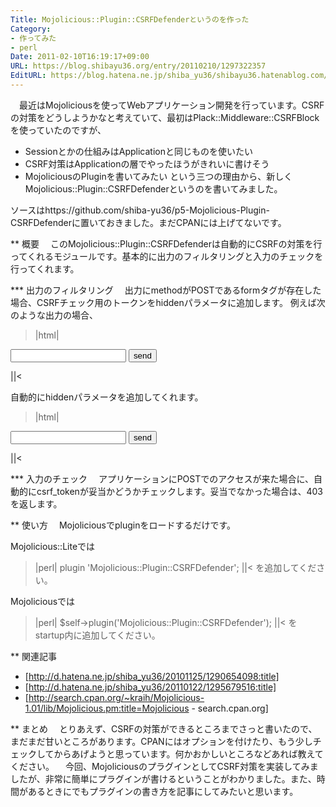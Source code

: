 ```yaml
---
Title: Mojolicious::Plugin::CSRFDefenderというのを作った
Category:
- 作ってみた
- perl
Date: 2011-02-10T16:19:17+09:00
URL: https://blog.shibayu36.org/entry/20110210/1297322357
EditURL: https://blog.hatena.ne.jp/shiba_yu36/shibayu36.hatenablog.com/atom/entry/12704591929888039033
---
```



　最近はMojoliciousを使ってWebアプリケーション開発を行っています。CSRFの対策をどうしようかなと考えていて、最初はPlack::Middleware::CSRFBlockを使っていたのですが、
- Sessionとかの仕組みはApplicationと同じものを使いたい
- CSRF対策はApplicationの層でやったほうがきれいに書けそう
- MojoliciousのPluginを書いてみたい
という三つの理由から、新しくMojolicious::Plugin::CSRFDefenderというのを書いてみました。

ソースはhttps://github.com/shiba-yu36/p5-Mojolicious-Plugin-CSRFDefenderに置いておきました。まだCPANには上げてないです。


** 概要
　このMojolicious::Plugin::CSRFDefenderは自動的にCSRFの対策を行ってくれるモジュールです。基本的に出力のフィルタリングと入力のチェックを行ってくれます。

*** 出力のフィルタリング
　出力にmethodがPOSTであるformタグが存在した場合、CSRFチェック用のトークンをhiddenパラメータに追加します。
例えば次のような出力の場合、
>|html|
<html>
  <body>
    <form method="post" action="/">
      <input name="text" />
      <input type="submit" value="send" />
    </form>
  </body>
</html>
||<

自動的にhiddenパラメータを追加してくれます。
>|html|
<html>
  <body>
    <form method="post" action="/">
      <input type="hidden" name="csrf_token" value="zxjkzX9RnCYwlloVtOVGCfbwjrwWZgWr" />
      <input name="text" />
      <input type="submit" value="send" />
    </form>
  </body>
</html>
||<

*** 入力のチェック
　アプリケーションにPOSTでのアクセスが来た場合に、自動的にcsrf_tokenが妥当かどうかチェックします。妥当でなかった場合は、403を返します。


** 使い方
　Mojoliciousでpluginをロードするだけです。

Mojolicious::Liteでは
>|perl|
plugin 'Mojolicious::Plugin::CSRFDefender';
||<
を追加してください。

Mojoliciousでは
>|perl|
$self->plugin('Mojolicious::Plugin::CSRFDefender');
||<
をstartup内に追加してください。


** 関連記事
- [http://d.hatena.ne.jp/shiba_yu36/20101125/1290654098:title]
- [http://d.hatena.ne.jp/shiba_yu36/20110122/1295679516:title]
- [http://search.cpan.org/~kraih/Mojolicious-1.01/lib/Mojolicious.pm:title=Mojolicious - search.cpan.org]


** まとめ
　とりあえず、CSRFの対策ができるところまでさっと書いたので、まだまだ甘いところがあります。CPANにはオプションを付けたり、もう少しチェックしてからあげようと思っています。何かおかしいところなどあれば教えてください。
　今回、MojoliciousのプラグインとしてCSRF対策を実装してみましたが、非常に簡単にプラグインが書けるということがわかりました。また、時間があるときにでもプラグインの書き方を記事にしてみたいと思います。
